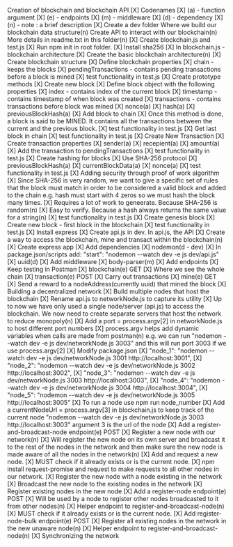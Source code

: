 Creation of blockchain and blockchain API
    [X] Codenames
        [X] (a) - function argument
        [X] (e) - endpoints
        [X] (m) - middleware
        [X] (d) - dependency
        [X] (n) - note : a brief description
    [X] Create a dev folder
        Where we build our blockchain data structure(n)
        Create API to interact with our blockchain(n)
        More details in readme.txt in this folder(n)
        [X] Create blockchain.js and test.js
    [X] Run npm init in root folder. 
    [X] Install sha256
    [X] In blockchain.js - blockchain architecture
        [X] Create the basic blockchain architecture(n)
        [X] Create blockchain structure 
            [X] Define blockchain properties
                [X] chain - keeps the blocks
                [X] pendingTransactions - contains pending transactions before a block is mined
                [X] test functionality in test.js
            [X] Create prototype methods
                [X] Create new block
                    [X] Define block object with the following properties
                        [X] index - contains index of the current block
                        [X] timestamp - contains timestamp of when block was created
                        [X] transactions - contains transactions before block was mined
                        [X] nonce(a) 
                        [X] hash(a)
                        [X] previousBlockHash(a)
                    [X] Add block to chain
                    [X] Once this method is done, a block is said to be MINED. 
                        It contains all the transactions between the current and the previous block. 
                    [X] test functionality in test.js
                [X] Get last block in chain
                    [X] test functionality in test.js
                [X] Create New Transaction
                    [X] Create transaction properties
                        [X] sender(a)
                        [X] recepient(a)
                        [X] amount(a)
                    [X] Add the transaction to pendingTransactions
                    [X] test functionality in test.js
                [X] Create hashing for blocks
                    [X] Use SHA-256 protocol
                        [X] previousBlockHash(a)
                        [X] currentBlockData(a)
                        [X] nonce(a) 
                    [X] test functionality in test.js
                [X] Adding security through proof of work algorithm
                    [X] Since SHA-256 is very random, we want to give a specific set of rules that the block
                        must match in order to be considered a valid block and added to the chain
                        e.g. hash must start with 4 zeros so we must hash the block many times.
                        [X] Requires a lot of work to geneerate. Because SHA-256 is random(n)
                        [X] Easy to verify. Because a hash always returns the same value for a string(n)
                    [X] test functionality in test.js
            [X] Create genesis block
                [X] Create new block - first block in the blockchain
                [X] test functionality in test.js 
    [X] Install express
    [X] Create api.js in dev. In api.js, the API 
        [X] Create a way to access the blockchain, mine and transact within the blockchain(n)
        [X] Create express app
            [X] Add dependencies
                [X] nodemon(d - dev)
                    [X] In package.json/scripts add: "start": "nodemon --watch dev -e js dev/api.js"
                [X] uuid(d)
            [X] Add middleware
                [X] body-parser(m)
            [X] Add endpoints
                [X] Keep testing in Postman
                [X] blockchain(e)  GET
                    [X] Where we see the whole chain
                [X] transaction(e) POST
                    [X] Carry out transactions
                [X] mine(e)        GET
                    [X] Send a reward to a nodeAddress(currently uuid) that mined the block 
    [X] Building a decentralized network
        [X] Build multiple nodes that host the blockchain 
            [X] Rename api.js to networkNode.js to capture its utility
            [X] Up to now we have only used a single node/server (api.js) to access the blockchain.
                We now need to create separate servers that host the network to reduce monopoly(n)
            [X] Add a port = process.argv[2] in networkNode.js to host different port numbers
                [X] process.argv helps add dynamic variables when calls are made from postman(n)
                    e.g. we can run "nodemon --watch dev -e js dev/networkNode.js 3003"
                         and this will run port 3003 if we use process.argv[2]
            [X] Modify package.json 
                [X] "node_1": "nodemon --watch dev -e js dev/networkNode.js 3001 http://localhost:3001",
                [X] "node_2": "nodemon --watch dev -e js dev/networkNode.js 3002 http://localhost:3002",
                [X] "node_3": "nodemon --watch dev -e js dev/networkNode.js 3003 http://localhost:3003",
                [X] "node_4": "nodemon --watch dev -e js dev/networkNode.js 3004 http://localhost:3004",
                [X] "node_5": "nodemon --watch dev -e js dev/networkNode.js 3005 http://localhost:3005"
                [X] To run a node use npm run node_number
            [X] Add a currentNodeUrl = process.argv[3] in blockchain.js to keep track of the current node
                "nodemon --watch dev -e js dev/networkNode.js 3003 http://localhost:3003"
                argument 3 is the url of the node
            [X] Add a register-and-broadcast-node endpoint(e) POST
                [X] Register a new node with our network(n)
                [X] Will register the new node on its own server and broadcast it to the rest of the nodes in the network
                    and then make sure the new node is made aware of all the nodes in the network(n)
                [X] Add and request a new node. 
                [X] MUST check if it already exists or is the current node.
                [X] npm install request-promise and request to make requests to all other nodes in our network.
                [X] Register the new node with a node existing in the network
                [X] Broadcast the new node to the existing nodes in the network
                [X] Register existing nodes in the new node
            [X] Add a register-node endpoint(e)               POST 
                [X] Will be used by a node to register other nodes broadcasted to it from other nodes(n)
                [X] Helper endpoint to register-and-broadcast-node(n)
                [X] MUST check if it already exists or is the current node.
            [X] Add register-node-bulk endpoint(e)            POST
                [X] Register all existing nodes in the network in the new unaware node(n)
                [X] Helper endpoint to register-and-broadcast-node(n)
    [X] Synchronizing the network
        

           
            






            


